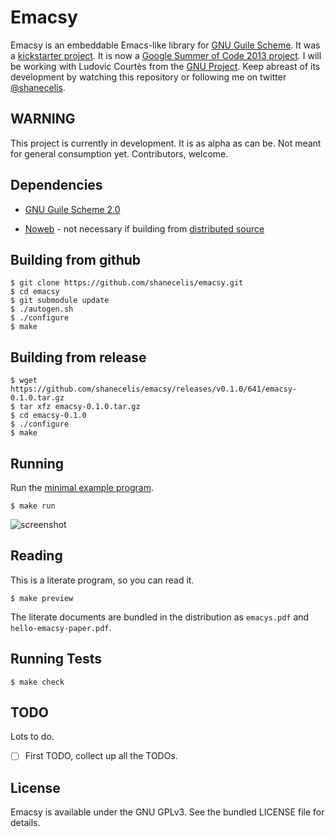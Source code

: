 Emacsy
======

Emacsy is an embeddable Emacs-like library for [GNU Guile
Scheme](http://www.gnu.org/software/guile/).  It was a [kickstarter
project](http://www.kickstarter.com/projects/568774734/emacsy-an-embeddable-emacs/?ref=kicktraq).
It is now a [Google Summer of Code 2013
project](https://google-melange.appspot.com/gsoc/proposal/review/google/gsoc2013/shanecelis/1).
I will be working with Ludovic Courtès from the [GNU
Project](http://www.gnu.org/gnu/thegnuproject.html).  Keep abreast of
its development by watching this repository or following me on twitter
[@shanecelis](https://twitter.com/shanecelis).

WARNING
-------

This project is currently in development.  It is as alpha as can be.
Not meant for general consumption yet.  Contributors, welcome.

Dependencies
------------

* [GNU Guile Scheme 2.0](http://www.gnu.org/software/guile/)

* [Noweb](http://www.cs.tufts.edu/~nr/noweb/) - not necessary if building from [distributed source](https://github.com/shanecelis/emacsy/releases)

Building from github
--------------------

    $ git clone https://github.com/shanecelis/emacsy.git
    $ cd emacsy
    $ git submodule update
    $ ./autogen.sh
    $ ./configure
    $ make

Building from release
---------------------

    $ wget https://github.com/shanecelis/emacsy/releases/v0.1.0/641/emacsy-0.1.0.tar.gz
    $ tar xfz emacsy-0.1.0.tar.gz
    $ cd emacsy-0.1.0
    $ ./configure
    $ make

Running 
-------

Run the [minimal example
program](http://gnufoo.org/emacsy/minimal-emacsy-example.pdf).

    $ make run

![screenshot](https://raw.github.com/shanecelis/emacsy/master/support/images/screenshot-small.png)

Reading 
-------

This is a literate program, so you can read it.  

    $ make preview

The literate documents are bundled in the distribution as `emacys.pdf`
and `hello-emacsy-paper.pdf`.

Running Tests
-------------

    $ make check

TODO
----

Lots to do.  

- [ ] First TODO, collect up all the TODOs.

License
-------

Emacsy is available under the GNU GPLv3. See the bundled LICENSE file
for details.  
